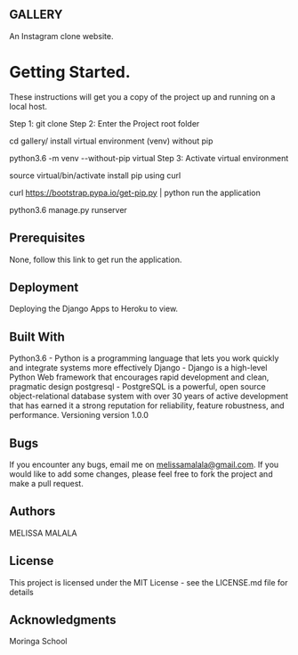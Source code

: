 ## GALLERY

An Instagram clone website.

# Getting Started.

These instructions will get you a copy of the project up and running on a local host.

Step 1: git clone
Step 2: Enter the Project root folder

cd gallery/
install virtual environment (venv) without pip

python3.6 -m venv --without-pip virtual
Step 3: Activate virtual environment

source virtual/bin/activate
install pip using curl

curl https://bootstrap.pypa.io/get-pip.py | python
run the application

python3.6 manage.py runserver

## Prerequisites

None, follow this link to get run the application.

## Deployment

Deploying the Django Apps to Heroku to view.

## Built With

Python3.6 - Python is a programming language that lets you work quickly and integrate systems more effectively
Django - Django is a high-level Python Web framework that encourages rapid development and clean, pragmatic design
postgresql - PostgreSQL is a powerful, open source object-relational database system with over 30 years of active development that has earned it a strong reputation for reliability, feature robustness, and performance.
Versioning
version 1.0.0

## Bugs

If you encounter any bugs, email me on melissamalala@gmail.com. If you would like to add some changes, please feel free to
fork the project and make a pull request.

## Authors

MELISSA MALALA

## License

This project is licensed under the MIT License - see the LICENSE.md file for details

## Acknowledgments

Moringa School
